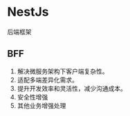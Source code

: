 # NestJs

后端框架

## BFF

1. 解决微服务架构下客户端复杂性。
2. 适配多端差异化需求。
3. 提升开发效率和灵活性，减少沟通成本。
4. 安全性增强
5. 其他业务增强处理
